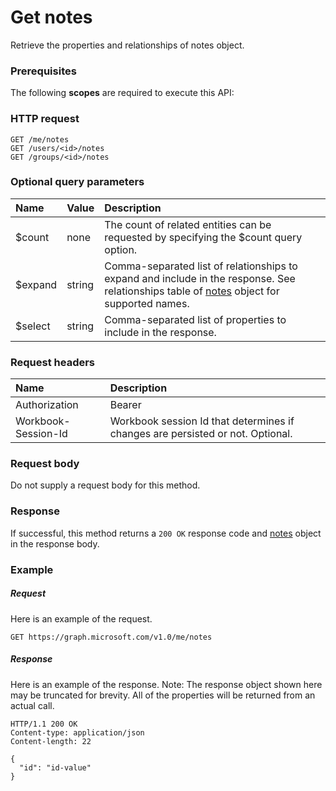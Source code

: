 # Get notes

Retrieve the properties and relationships of notes object.
### Prerequisites
The following **scopes** are required to execute this API: 
### HTTP request
<!-- { "blockType": "ignored" } -->
```http
GET /me/notes
GET /users/<id>/notes
GET /groups/<id>/notes
```
### Optional query parameters
|Name|Value|Description|
|:---------------|:--------|:-------|
|$count|none|The count of related entities can be requested by specifying the $count query option.|
|$expand|string|Comma-separated list of relationships to expand and include in the response. See relationships table of [notes](../resources/notes.md) object for supported names. |
|$select|string|Comma-separated list of properties to include in the response.|

### Request headers
| Name      |Description|
|:----------|:----------|
| Authorization  | Bearer <code>|
| Workbook-Session-Id  | Workbook session Id that determines if changes are persisted or not. Optional.|

### Request body
Do not supply a request body for this method.
### Response
If successful, this method returns a `200 OK` response code and [notes](../resources/notes.md) object in the response body.
### Example
##### Request
Here is an example of the request.
<!-- {
  "blockType": "request",
  "name": "get_notes"
}-->
```http
GET https://graph.microsoft.com/v1.0/me/notes
```
##### Response
Here is an example of the response. Note: The response object shown here may be truncated for brevity. All of the properties will be returned from an actual call.
<!-- {
  "blockType": "response",
  "truncated": true,
  "@odata.type": "microsoft.graph.notes"
} -->
```http
HTTP/1.1 200 OK
Content-type: application/json
Content-length: 22

{
  "id": "id-value"
}
```

<!-- uuid: 8fcb5dbc-d5aa-4681-8e31-b001d5168d79
2015-10-25 14:57:30 UTC -->
<!-- {
  "type": "#page.annotation",
  "description": "Get notes",
  "keywords": "",
  "section": "documentation",
  "tocPath": ""
}-->